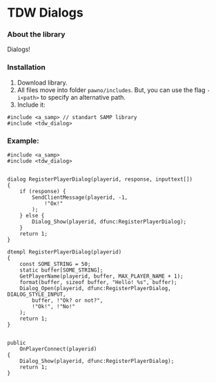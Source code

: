 # TDW Dialogs

### About the library
Dialogs!

### Installation
1. Download library.
2. All files move into folder `pawno/includes`. But, you can use the flag `-i<path>` to specify an alternative path.
3. Include it:
```PAWN
#include <a_samp> // standart SAMP library
#include <tdw_dialog>
```

### Example:
```pawn
#include <a_samp>
#include <tdw_dialog>


dialog RegisterPlayerDialog(playerid, response, inputtext[])
{
	if (response) {
		SendClientMessage(playerid, -1,
			!"Ок!"
		);
	} else {
		Dialog_Show(playerid, dfunc:RegisterPlayerDialog);
	}
	return 1;
}

dtempl RegisterPlayerDialog(playerid)
{
	const SOME_STRING = 50;
	static buffer[SOME_STRING];
	GetPlayerName(playerid, buffer, MAX_PLAYER_NAME + 1);
	format(buffer, sizeof buffer, "Hello! %s", buffer);
	Dialog_Open(playerid, dfunc:RegisterPlayerDialog, DIALOG_STYLE_INPUT,
		buffer, !"Ok? or not?",
		!"Ok!", !"No!"
	);
	return 1;
}


public
	OnPlayerConnect(playerid)
{
	Dialog_Show(playerid, dfunc:RegisterPlayerDialog);
	return 1;
}
```
